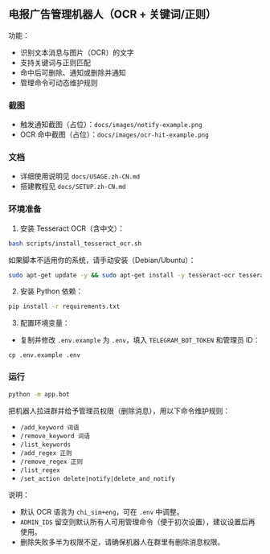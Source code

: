 ## 电报广告管理机器人（OCR + 关键词/正则）

功能：
- 识别文本消息与图片（OCR）的文字
- 支持关键词与正则匹配
- 命中后可删除、通知或删除并通知
- 管理命令可动态维护规则

### 截图
- 触发通知截图（占位）：`docs/images/notify-example.png`
- OCR 命中截图（占位）：`docs/images/ocr-hit-example.png`

### 文档
- 详细使用说明见 `docs/USAGE.zh-CN.md`
- 搭建教程见 `docs/SETUP.zh-CN.md`

### 环境准备
1) 安装 Tesseract OCR（含中文）：
```bash
bash scripts/install_tesseract_ocr.sh
```
如果脚本不适用你的系统，请手动安装（Debian/Ubuntu）：
```bash
sudo apt-get update -y && sudo apt-get install -y tesseract-ocr tesseract-ocr-chi-sim tesseract-ocr-chi-tra
```

2) 安装 Python 依赖：
```bash
pip install -r requirements.txt
```

3) 配置环境变量：
- 复制并修改 `.env.example` 为 `.env`，填入 `TELEGRAM_BOT_TOKEN` 和管理员 ID：
```
cp .env.example .env
```

### 运行
```bash
python -m app.bot
```

把机器人拉进群并给予管理员权限（删除消息），用以下命令维护规则：
- `/add_keyword 词语`
- `/remove_keyword 词语`
- `/list_keywords`
- `/add_regex 正则`
- `/remove_regex 正则`
- `/list_regex`
- `/set_action delete|notify|delete_and_notify`

说明：
- 默认 OCR 语言为 `chi_sim+eng`，可在 `.env` 中调整。
- `ADMIN_IDS` 留空则默认所有人可用管理命令（便于初次设置），建议设置后再使用。
- 删除失败多半为权限不足，请确保机器人在群里有删除消息权限。